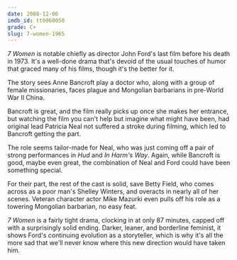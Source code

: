 ```yaml
---
date: 2008-12-06
imdb_id: tt0060050
grade: C+
slug: 7-women-1965
---
```


_7 Women_ is notable chiefly as director John Ford's last film before his death in 1973. It's a well-done drama that's devoid of the usual touches of humor that graced many of his films, though it's the better for it.

The story sees Anne Bancroft play a doctor who, along with a group of female missionaries, faces plague and Mongolian barbarians in pre-World War II China.

Bancroft is great, and the film really picks up once she makes her entrance, but watching the film you can't help but imagine what might have been, had original lead Patricia Neal not suffered a stroke during filming, which led to Bancroft getting the part.

The role seems tailor-made for Neal, who was just coming off a pair of strong performances in <span data-imdb-id="tt0057163">_Hud_</span> and <span data-imdb-id="tt0059309">_In Harm's Way_</span>. Again, while Bancroft is good, maybe even great, the combination of Neal and Ford could have been something special.

For their part, the rest of the cast is solid, save Betty Field, who comes across as a poor man's Shelley Winters, and overacts in nearly all of her scenes. Veteran character actor Mike Mazurki even pulls off his role as a towering Mongolian barbarian, no easy feat.

_7 Women_ is a fairly tight drama, clocking in at only 87 minutes, capped off with a surprisingly solid ending. Darker, leaner, and borderline feminist, it shows Ford's continuing evolution as a storyteller, which is why it's all the more sad that we'll never know where this new direction would have taken him.
